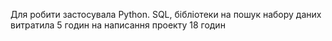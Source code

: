 Для робити застосувала Python. SQL, бібліотеки
на пошук набору даних витратила 5 годин
на написання проекту 18 годин
